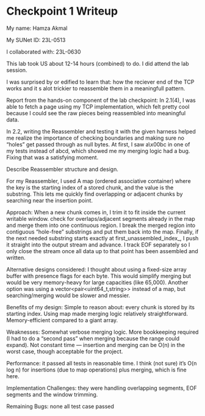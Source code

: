 Checkpoint 1 Writeup
====================

My name: Hamza Akmal

My SUNet ID: 23L-0513

I collaborated with: 23L-0630


This lab took US about 12-14 hours (combined) to do. I did attend the lab session.

I was surprised by or edified to learn that: how the reciever end of the TCP works and it s alot trickier to reassemble them in a meaningfull pattern.

Report from the hands-on component of the lab checkpoint:
In 2.1(4), I was able to fetch a page using my TCP implementation, which felt pretty cool because I could see the raw pieces being reassembled into meaningful data.

In 2.2, writing the Reassembler and testing it with the given harness helped me realize the importance of checking boundaries and making sure no “holes” get passed through as null bytes. At first, I saw a\x00bc in one of my tests instead of abcd, which showed me my merging logic had a bug. Fixing that was a satisfying moment.

Describe Reassembler structure and design.

 For my Reassembler, I used A map (ordered associative container) where the key is the starting index of a stored chunk, and the value is the substring.
 This lets me quickly find overlapping or adjacent chunks by searching near the insertion point.

Approach:
When a new chunk comes in, I trim it to fit inside the current writable window. check for overlaps/adjacent segments already in the map and merge them into one continuous region. I break the merged region into contiguous “hole-free” substrings and put them back into the map. Finally, if the next needed substring starts exactly at first_unassembled_index_, I push it straight into the output stream and advance. I track EOF separately so I only close the stream once all data up to that point has been assembled and written.

Alternative designs considered:
I thought about using a fixed-size array buffer with presence flags for each byte. This would simplify merging but would be very memory-heavy for large capacities (like 65,000). Another option was using a vector<pair<uint64_t,string>> instead of a map, but searching/merging would be slower and messier.

Benefits of my design:
Simple to reason about: every chunk is stored by its starting index. Using map made merging logic relatively straightforward. Memory-efficient compared to a giant array.

Weaknesses:
Somewhat verbose merging logic. More bookkeeping required (I had to do a “second pass” when merging because the range could expand). Not constant time — insertion and merging can be O(n) in the worst case, though acceptable for the project.

Performance:
it passed all tests in reasonable time. I think (not sure) it’s O(n log n) for insertions (due to map operations) plus merging, which is fine here.

Implementation Challenges:
they were handling overlapping segments, EOF segments and the window trimming.

Remaining Bugs: 
none all test case passed

